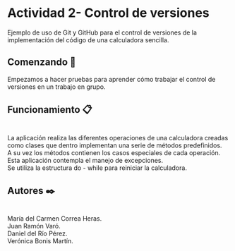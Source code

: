 # Actividad 2- Control de versiones 
Ejemplo de uso de Git y GitHub para el control de versiones de la implementación del código de una calculadora sencilla. 

## Comenzando 🚀
Empezamos a hacer pruebas para aprender cómo trabajar el control de versiones en un trabajo en grupo.

## Funcionamiento 📋
<br>La aplicación realiza las diferentes operaciones de una calculadora creadas como clases que dentro implementan una serie de métodos predefinidos. 
<br>A su vez los métodos contienen los casos especiales de cada operación.
<br>Esta aplicación contempla el manejo de excepciones.
<br>Se utiliza la estructura do - while para reiniciar la  calculadora.
## Autores ✒️
<br> María del Carmen Correa Heras.
<br> Juan Ramón Varó.
<br> Daniel del Río Pérez.
<br> Verónica Bonis Martín.



